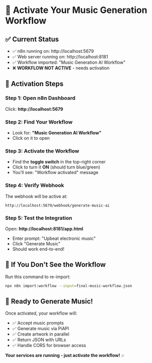 # 🚀 Activate Your Music Generation Workflow

## ✅ **Current Status**
- ✅ n8n running on: http://localhost:5679
- ✅ Web server running on: http://localhost:8181  
- ✅ Workflow imported: "Music Generation AI Workflow"
- ❌ **WORKFLOW NOT ACTIVE** - needs activation

## 🎯 **Activation Steps**

### **Step 1: Open n8n Dashboard**
Click: **http://localhost:5679**

### **Step 2: Find Your Workflow**
- Look for: **"Music Generation AI Workflow"**
- Click on it to open

### **Step 3: Activate the Workflow**
- Find the **toggle switch** in the top-right corner
- Click to turn it **ON** (should turn blue/green)
- You'll see: "Workflow activated" message

### **Step 4: Verify Webhook**
The webhook will be active at:
```
http://localhost:5679/webhook/generate-music-ai
```

### **Step 5: Test the Integration**
Open: **http://localhost:8181/app.html**
- Enter prompt: "Upbeat electronic music"
- Click "Generate Music"
- Should work end-to-end!

## 🔧 **If You Don't See the Workflow**
Run this command to re-import:
```bash
npx n8n import:workflow --input=final-music-workflow.json
```

## 🎵 **Ready to Generate Music!**
Once activated, your workflow will:
- ✅ Accept music prompts
- ✅ Generate music via PiAPI
- ✅ Create artwork in parallel
- ✅ Return JSON with URLs
- ✅ Handle CORS for browser access

**Your services are running - just activate the workflow!** 🎶